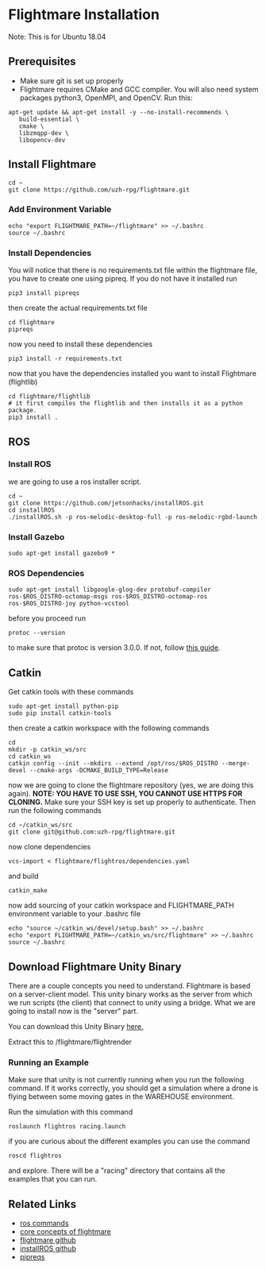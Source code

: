 # Flightmare Installation
Note: This is for Ubuntu 18.04
## Prerequisites
* Make sure git is set up properly
* Flightmare requires CMake and GCC compiler. You will also need system packages python3, OpenMPI, and OpenCV. Run this:

```
apt-get update && apt-get install -y --no-install-recommends \
   build-essential \
   cmake \
   libzmqpp-dev \
   libopencv-dev
```
## Install Flightmare

```
cd ~
git clone https://github.com/uzh-rpg/flightmare.git
```

### Add Environment Variable

```
echo "export FLIGHTMARE_PATH=~/flightmare" >> ~/.bashrc
source ~/.bashrc
```

### Install Dependencies
You will notice that there is no requirements.txt file within the flightmare file, you have to create one using pipreq. If you do not have it installed run

```
pip3 install pipreqs
```
then create the actual requirements.txt file

```
cd flightmare
pipreqs
```
now you need to install these dependencies

```
pip3 install -r requirements.txt
```
now that you have the dependencies installed you want to install Flightmare (flightlib)

```
cd flightmare/flightlib
# it first compiles the flightlib and then installs it as a python package.
pip3 install .
```
## ROS

### Install ROS

we are going to use a ros installer script.

```
cd ~
git clone https://github.com/jetsonhacks/installROS.git
cd installROS
./installROS.sh -p ros-melodic-desktop-full -p ros-melodic-rgbd-launch
```

### Install Gazebo

```
sudo apt-get install gazebo9 *
```

### ROS Dependencies

```
sudo apt-get install libgoogle-glog-dev protobuf-compiler ros-$ROS_DISTRO-octomap-msgs ros-$ROS_DISTRO-octomap-ros ros-$ROS_DISTRO-joy python-vcstool
```
before you proceed run

```
protoc --version
```
to make sure that protoc is version 3.0.0. If not, follow [this guide](https://github.com/linux-on-ibm-z/docs/wiki/Building-ProtoBuf-3.0.0).

## Catkin
Get catkin tools with these commands

```
sudo apt-get install python-pip
sudo pip install catkin-tools
```

then create a catkin workspace with the following commands

```
cd
mkdir -p catkin_ws/src
cd catkin_ws
catkin config --init --mkdirs --extend /opt/ros/$ROS_DISTRO --merge-devel --cmake-args -DCMAKE_BUILD_TYPE=Release
```

now we are going to clone the flightmare repository (yes, we are doing this again). **NOTE: YOU HAVE TO USE SSH, YOU CANNOT USE HTTPS FOR CLONING.** Make sure your SSH key is set up properly to authenticate. Then run the following commands

```
cd ~/catkin_ws/src
git clone git@github.com:uzh-rpg/flightmare.git
```

now clone dependencies

```
vcs-import < flightmare/flightros/dependencies.yaml
```

and build

```
catkin_make
```
now add sourcing of your catkin workspace and FLIGHTMARE_PATH environment variable to your .bashrc file

```
echo "source ~/catkin_ws/devel/setup.bash" >> ~/.bashrc
echo "export FLIGHTMARE_PATH=~/catkin_ws/src/flightmare" >> ~/.bashrc
source ~/.bashrc
```

## Download Flightmare Unity Binary

There are a couple concepts you need to understand. Flightmare is based on a server-client model. This unity binary works as the server from which we run scripts (the client) that connect to unity using a bridge. What we are going to install now is the "server" part.

You can download this Unity Binary [here.](https://github.com/uzh-rpg/flightmare/releases/latest/download/RPG_Flightmare.tar.xz)

Extract this to /flightmare/flightrender

### Running an Example

Make sure that unity is not currently running when you run the following command. If it works correctly, you should get a simulation where a drone is flying between some moving gates in the WAREHOUSE environment.

Run the simulation with this command

```
roslaunch flightros racing.launch
```
if you are curious about the different examples you can use the command

```
roscd flightros
```
and explore. There will be a "racing" directory that contains all the examples that you can run.

## Related Links

* [ros commands](http://wiki.ros.org/ROS/CommandLineTools)
* [core concepts of flightmare](https://flightmare.readthedocs.io/en/latest/first_steps/core_concepts.html)
* [flightmare github](https://github.com/uzh-rpg/flightmare)
* [installROS github](https://github.com/jetsonhacks/installROS)
* [pipreqs](https://github.com/bndr/pipreqs)

